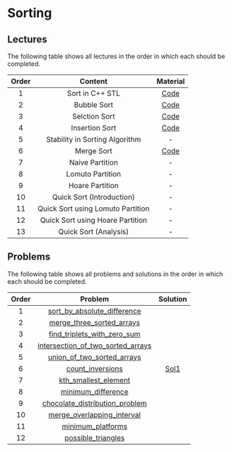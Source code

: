 # Sorting

## Lectures

The following table shows all lectures in the order in which each should be completed.

| Order | Content | Material |
|:---:|:---:|:---:|
| 1 | Sort in C++ STL | [Code](lectures/sort_in_stl.cpp) |
| 2 | Bubble Sort | [Code](lectures/bubble_sort.cpp) |
| 3 | Selction Sort | [Code](lectures/selection_sort.cpp) |
| 4 | Insertion Sort | [Code](lectures/insertion_sort.cpp) |
| 5 | Stability in Sorting Algorithm | - |
| 6 | Merge Sort | [Code](lectures/merge_sort.cpp) |
| 7 | Naive Partition | - |
| 8 | Lomuto Partition | - |
| 9 | Hoare Partition | - |
| 10 | Quick Sort (Introduction) | - |
| 11 | Quick Sort using Lomuto Partition | - |
| 12 | Quick Sort using Hoare Partition | - |
| 13 | Quick Sort (Analysis) | - |

## Problems

The following table shows all problems and solutions in the order in which each should be completed.

| Order | Problem | Solution |
|:---:|:---:|:---:|
| 1 | [sort_by_absolute_difference]() |  |
| 2 | [merge_three_sorted_arrays](problems/merge_three_sorted_arrays.pdf) |  |
| 3 | [find_triplets_with_zero_sum](problems/find_triplets_with_zero_sum.pdf) |  |
| 4 | [intersection_of_two_sorted_arrays](problems/intersection_of_two_sorted_arrays.pdf) |  |
| 5 | [union_of_two_sorted_arrays](problems/union_of_two_sorted_arrays.pdf) |  |
| 6 | [count_inversions](problems/count_inversions.pdf) | [Sol1](solutions/count_inversions.cpp) |
| 7 | [kth_smallest_element]() |  |
| 8 | [minimum_difference]() |  |
| 9 | [chocolate_distribution_problem]() |  |
| 10 | [merge_overlapping_interval]() |  |
| 11 | [minimum_platforms]() |  |
| 12 | [possible_triangles]() |  |
